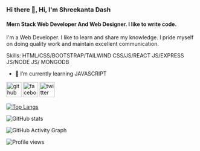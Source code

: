 ### Hi there 👋, Hi, I'm Shreekanta Dash
#### Mern Stack Web Developer And Web Designer. I like to write code.

I'm a Web Developer. I like to learn and share my knowledge. I pride myself on doing quality work and maintain excellent communication.

Skills: HTML/CSS/BOOTSTRAP/TAILWIND CSS/JS/REACT JS/EXPRESS JS/NODE JS/ MONGODB

- 🌱 I’m currently learning JAVASCRIPT 


[<img src='https://cdn.jsdelivr.net/npm/simple-icons@3.0.1/icons/github.svg' alt='github' height='40'>](https://github.com/shree7890)  [<img src='https://cdn.jsdelivr.net/npm/simple-icons@3.0.1/icons/facebook.svg' alt='facebook' height='40'>](https://www.facebook.com/shreekanta )  [<img src='https://cdn.jsdelivr.net/npm/simple-icons@3.0.1/icons/twitter.svg' alt='twitter' height='40'>](https://twitter.com/DashBabu831)  

[![Top Langs](https://github-readme-stats.vercel.app/api/top-langs/?username=shree7890)](https://github.com/anuraghazra/github-readme-stats)

![GitHub stats](https://github-readme-stats.vercel.app/api?username=shree7890&show_icons=true)  

![GitHub Activity Graph](https://activity-graph.herokuapp.com/graph?username=shree7890)  

![Profile views](https://gpvc.arturio.dev/shree7890)  
